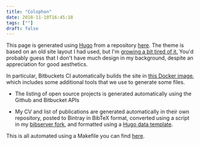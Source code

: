 ```yaml
---
title: "Colophon"
date: 2018-11-10T16:45:18
tags: [""]
draft: false
---
```


This page is generated using [Hugo](https://gohugo.io/) from a repository [here](https://bitbucket.org/jgoldfar/personal-site/).
The theme is based on an old site layout I had used, but I'm [growing a bit tired of it.](https://cloud.docker.com/u/jgoldfar/repository/docker/jgoldfar/latex-julia-docker)
You'd probably guess that I don't have much design in my background, despite an appreciation for good aesthetics.

In particular, Bitbuckets CI automatically builds the site in [this Docker image](
https://cloud.docker.com/u/jgoldfar/repository/docker/jgoldfar/latex-julia-docker), which includes some additional tools that we use to generate some files.

* The listing of open source projects is generated automatically using the Github and Bitbucket APIs

* My CV and list of publications are generated automatically in their own repository, posted to Bintray in BibTeX format, converted using a script in my [bibserver fork](https://github.com/jgoldfar/bibserver/tree/jgoldfar-bibtexparser-23-support), and formatted using a [Hugo data template](https://gohugo.io/templates/data-templates/).

This is all automated using a Makefile you can find [here](https://bitbucket.org/jgoldfar/personal-site/src/default/Makefile).

